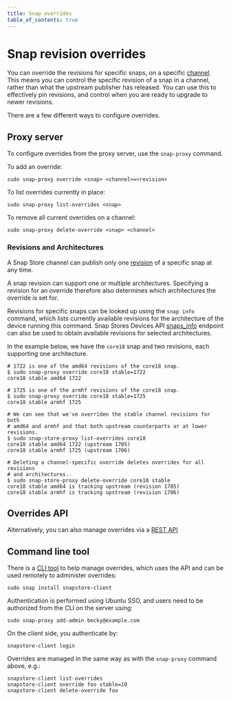```yaml
---
title: Snap overrides
table_of_contents: true
---
```


# Snap revision overrides

You can override the revisions for specific snaps, on a specific
[channel](https://docs.snapcraft.io/reference/channels). This means
you can control the specific revision of a snap in a channel, rather
than what the upstream publisher has released. You can use this to
effectively pin revisions, and control when you are ready to upgrade
to newer revisions.

There are a few different ways to configure overrides.

## Proxy server

To configure overrides from the proxy server, use the `snap-proxy` command.

To add an override:

    sudo snap-proxy override <snap> <channel>=<revision>

To list overrides currently in place:

    sudo snap-proxy list-overrides <snap>

To remove all current overrides on a channel:

    sudo snap-proxy delete-override <snap> <channel>

### Revisions and Architectures

A Snap Store channel can publish only one
[revision](https://snapcraft.io/docs/getting-started) of a specific snap at any
time.

A snap revision can support one or multiple architectures. Specifying a revision
for an override therefore also determines which architectures the override is
set for.

Revisions for specific snaps can be looked up using the `snap info` command,
which lists currently available revisions for the architecture of the device
running this command. Snap Stores Devices API
[snaps_info](https://api.snapcraft.io/docs/info.html) endpoint can also be used
to obtain available revisions for selected architectures.

In the example below, we have the `core18` snap and two revisions, each
supporting one architecture.

```
# 1722 is one of the amd64 revisions of the core18 snap.
$ sudo snap-proxy override core18 stable=1722
core18 stable amd64 1722

# 1725 is one of the armhf revisions of the core18 snap.
$ sudo snap-proxy override core18 stable=1725
core18 stable armhf 1725

# We can see that we've overriden the stable channel revisions for both
# amd64 and armhf and that both upstream counterparts ar at lower revisions.
$ sudo snap-store-proxy list-overrides core18
core18 stable amd64 1722 (upstream 1705)
core18 stable armhf 1725 (upstream 1706)

# Deleting a channel-specific override deletes overrides for all revisions
# and architectures.
$ sudo snap-store-proxy delete-override core18 stable
core18 stable amd64 is tracking upstream (revision 1705)
core18 stable armhf is tracking upstream (revision 1706)
```

## Overrides API

Alternatively, you can also manage overrides via a [REST API](api-overrides.md)


## Command line tool

There is a [CLI tool](https://snapcraft.io/snap-store-proxy-client) to
help manage overrides, which uses the API and can be used remotely to
administer overrides:

    sudo snap install snapstore-client

Authentication is performed using Ubuntu SSO, and users need to be
authorized from the CLI on the server using:

    sudo snap-proxy add-admin becky@example.com

On the client side, you authenticate by:

    snapstore-client login

Overrides are managed in the same way as with the `snap-proxy` command
above, e.g.:

    snapstore-client list-overrides
    snapstore-client override foo stable=10
    snapstore-client delete-override foo
